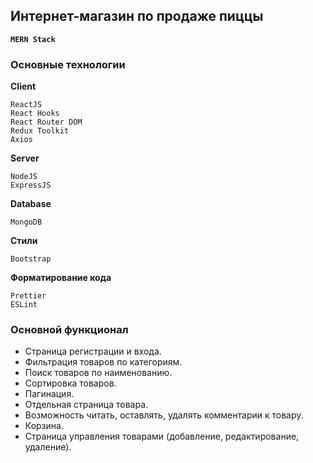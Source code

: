 ## Интернет-магазин по продаже пиццы

**`MERN Stack`**

### Основные технологии

**Client**

`ReactJS`  
`React Hooks`  
`React Router DOM`  
`Redux Toolkit`  
`Axios`

**Server**

`NodeJS`  
`ExpressJS`

**Database**

`MongoDB`

**Стили**

`Bootstrap`

**Форматирование кода**

`Prettier`  
`ESLint`

### Основной функционал

- Страница регистрации и входа.
- Фильтрация товаров по категориям.
- Поиск товаров по наименованию.
- Сортировка товаров.
- Пагинация.
- Отдельная страница товара.
- Возможность читать, оставлять, удалять комментарии к товару.
- Корзина.
- Страница управления товарами (добавление, редактирование, удаление).
